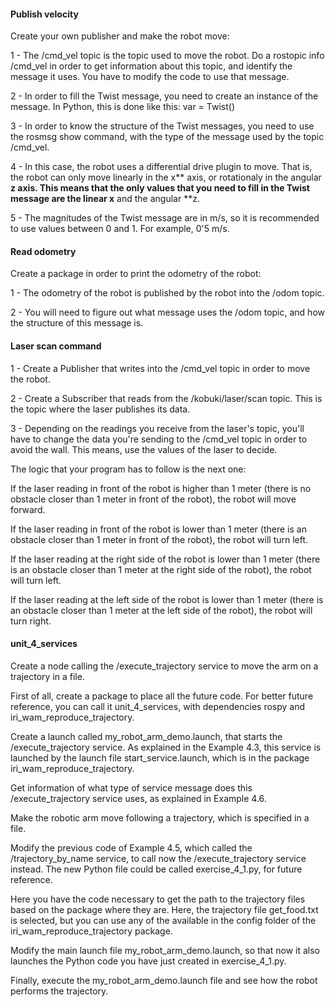 #### Publish velocity

Create your own publisher and make the robot move:

1 - The /cmd_vel topic is the topic used to move the robot. Do a rostopic info /cmd_vel in order to get information about this topic, and identify the message it uses. You have to modify the code to use that message.

2 - In order to fill the Twist message, you need to create an instance of the message. In Python, this is done like this: var = Twist()

3 - In order to know the structure of the Twist messages, you need to use the rosmsg show command, with the type of the message used by the topic /cmd_vel.

4 - In this case, the robot uses a differential drive plugin to move. That is, the robot can only move linearly in the x** axis, or rotationaly in the angular **z axis. This means that the only values that you need to fill in the Twist message are the linear x** and the angular **z.

5 - The magnitudes of the Twist message are in m/s, so it is recommended to use values between 0 and 1. For example, 0'5 m/s.

#### Read odometry

Create a package in order to print the odometry of the robot:

1 - The odometry of the robot is published by the robot into the /odom topic.

2 - You will need to figure out what message uses the /odom topic, and how the structure of this message is.

#### Laser scan command

1 - Create a Publisher that writes into the /cmd_vel topic in order to move the robot.

2 - Create a Subscriber that reads from the /kobuki/laser/scan topic. This is the topic where the laser publishes its data.

3 - Depending on the readings you receive from the laser's topic, you'll have to change the data you're sending to the /cmd_vel topic in order to avoid the wall. This means, use the values of the laser to decide.

The logic that your program has to follow is the next one:

If the laser reading in front of the robot is higher than 1 meter (there is no obstacle closer than 1 meter in front of the robot), the robot will move forward.

If the laser reading in front of the robot is lower than 1 meter (there is an obstacle closer than 1 meter in front of the robot), the robot will turn left.

If the laser reading at the right side of the robot is lower than 1 meter (there is an obstacle closer than 1 meter at the right side of the robot), the robot will turn left.

If the laser reading at the left side of the robot is lower than 1 meter (there is an obstacle closer than 1 meter at the left side of the robot), the robot will turn right.

#### unit_4_services

Create a node calling the /execute_trajectory service to move the arm on a trajectory in a file.

First of all, create a package to place all the future code. For better future reference, you can call it unit_4_services, with dependencies rospy and iri_wam_reproduce_trajectory.

Create a launch called my_robot_arm_demo.launch, that starts the /execute_trajectory service. As explained in the Example 4.3, this service is launched by the launch file start_service.launch, which is in the package iri_wam_reproduce_trajectory.

Get information of what type of service message does this /execute_trajectory service uses, as explained in Example 4.6.

Make the robotic arm move following a trajectory, which is specified in a file.

Modify the previous code of Example 4.5, which called the /trajectory_by_name service, to call now the /execute_trajectory service instead. The new Python file could be called exercise_4_1.py, for future reference.

Here you have the code necessary to get the path to the trajectory files based on the package where they are. Here, the trajectory file get_food.txt is selected, but you can use any of the available in the config folder of the iri_wam_reproduce_trajectory package.

Modify the main launch file my_robot_arm_demo.launch, so that now it also launches the Python code you have just created in exercise_4_1.py.

Finally, execute the my_robot_arm_demo.launch file and see how the robot performs the trajectory.
